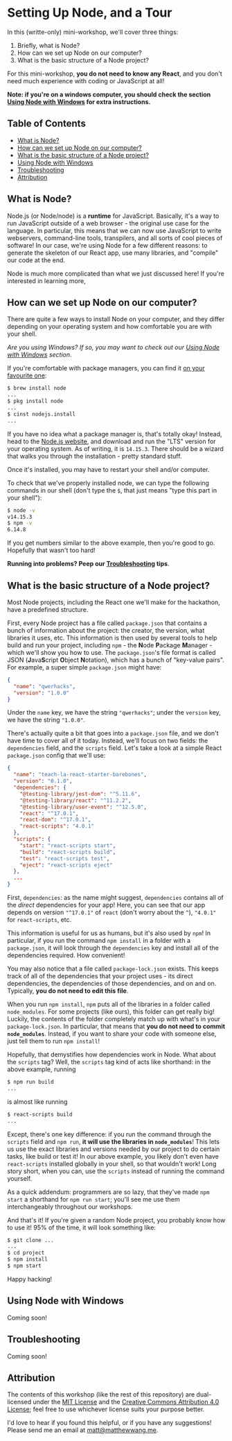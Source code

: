 # Setting Up Node, and a Tour

In this (writte-only) mini-workshop, we'll cover three things:

1. Briefly, what is Node?
2. How can we set up Node on our computer?
3. What is the basic structure of a Node project?

For this mini-workshop, **you do not need to know any React**, and you don't need much experience with coding or JavaScript at all!

**Note: if you're on a windows computer, you should check the section [Using Node with Windows](#using-node-with-windows) for extra instructions.**

## Table of Contents

* [What is Node?](#what-is-node)
* [How can we set up Node on our computer?](#how-can-we-set-up-node-on-our-computer)
* [What is the basic structure of a Node project?](#what-is-the-basic-structure-of-a-node-project)
* [Using Node with Windows](#using-node-with-windows)
* [Troubleshooting](#troubleshooting)
* [Attribution](#attribution)

## What is Node?

Node.js (or Node/node) is a **runtime** for JavaScript. Basically, it's a way to run JavaScript outside of a web browser - the original use case for the language. In particular, this means that we can now use JavaScript to write webservers, command-line tools, transpilers, and all sorts of cool pieces of software! In our case, we're using Node for a few different reasons: to generate the skeleton of our React app, use many libraries, and "compile" our code at the end.

Node is much more complicated than what we just discussed here! If you're interested in learning more,

## How can we set up Node on our computer?

There are quite a few ways to install Node on your computer, and they differ depending on your operating system and how comfortable you are with your shell.

*Are you using Windows? If so, you may want to check out our [Using Node with Windows](#using-node-with-windows) section*.

If you're comfortable with package managers, you can find it [on your favourite one](https://nodejs.org/en/download/package-manager/):

```sh
$ brew install node
...
$ pkg install node
...
$ cinst nodejs.install
...
```

If you have no idea what a package manager is, that's totally okay! Instead, head to the [Node.js website](https://nodejs.org/), and download and run the "LTS" version for your operating system. As of writing, it is `14.15.3`. There should be a wizard that walks you through the installation - pretty standard stuff.

Once it's installed, you may have to restart your shell and/or computer.

To check that we've properly installed node, we can type the following commands in our shell (don't type the `$`, that just means "type this part in your shell"):

```sh
$ node -v
v14.15.3
$ npm -v
6.14.8
```

If you get numbers similar to the above example, then you're good to go. Hopefully that wasn't too hard!

**Running into problems? Peep our [Troubleshooting](#troubleshooting) tips**.

## What is the basic structure of a Node project?

Most Node projects, including the React one we'll make for the hackathon, have a predefined structure.

First, every Node project has a file called `package.json` that contains a bunch of information about the project: the creator, the version, what libraries it uses, etc. This information is then used by several tools to help build and run your project, including `npm` - the **N**ode **P**ackage **M**anager - which we'll show you how to use. The `package.json`'s file format is called JSON (**J**ava**S**cript **O**bject **N**otation), which has a bunch of "key-value pairs". For example, a super simple `package.json` might have:

```json
{
  "name": "qwerhacks",
  "version": "1.0.0"
}
```

Under the `name` key, we have the string `"qwerhacks"`; under the `version` key, we have the string `"1.0.0"`.

There's actually quite a bit that goes into a `package.json` file, and we don't have time to cover all of it today. Instead, we'll focus on two fields: the `dependencies` field, and the `scripts` field. Let's take a look at a simple React `package.json` config that we'll use:

```json
{
  "name": "teach-la-react-starter-barebones",
  "version": "0.1.0",
  "dependencies": {
    "@testing-library/jest-dom": "^5.11.6",
    "@testing-library/react": "^11.2.2",
    "@testing-library/user-event": "^12.5.0",
    "react": "^17.0.1",
    "react-dom": "^17.0.1",
    "react-scripts": "4.0.1"
  },
  "scripts": {
    "start": "react-scripts start",
    "build": "react-scripts build",
    "test": "react-scripts test",
    "eject": "react-scripts eject"
  },
  ...
}
```

First, `dependencies`: as the name might suggest, `dependencies` contains all of the *direct* dependencies for your app! Here, you can see that our app depends on version `"^17.0.1"` of `react` (don't worry about the `^`), `"4.0.1"` for `react-scripts`, etc.

This information is useful for us as humans, but it's also used by `npm`! In particular, if you run the command `npm install` in a folder with a `package.json`, it will look through the `dependencies` key and install all of the dependencies required. How convenient!

You may also notice that a file called `package-lock.json` exists. This keeps track of all of the dependencies that your project uses - its direct dependencies, the dependencies of those dependencies, and on and on. Typically, **you do not need to edit this file**.

When you run `npm install`, `npm` puts all of the libraries in a folder called `node_modules`. For some projects (like ours), this folder can get really big! Luckily, the contents of the folder completely match up with what's in your `package-lock.json`. In particular, that means that **you do not need to commit `node_modules`**. Instead, if you want to share your code with someone else, just tell them to run `npm install`!

Hopefully, that demystifies how dependencies work in Node. What about the `scripts` tag? Well, the `scripts` tag kind of acts like shorthand: in the above example, running

```sh
$ npm run build
...
```

is almost like running

```sh
$ react-scripts build
...
```

Except, there's one key difference: if you run the command through the `scripts` field and `npm run`, **it will use the libraries in `node_modules`**! This lets us use the exact libraries and versions needed by our project to do certain tasks, like build or test it! In our above example, you likely don't even have `react-scripts` installed globally in your shell, so that wouldn't work! Long story short, when you can, use the `scripts` instead of running the command yourself.

As a quick addendum: programmers are so lazy, that they've made `npm start` a shorthand for `npm run start`; you'll see me use them interchangeably throughout our workshops.

And that's it! If you're given a random Node project, you probably know how to use it! 95% of the time, it will look something like:

```sh
$ git clone ...
...
$ cd project
$ npm install
$ npm start
```

Happy hacking!

## Using Node with Windows

Coming soon!

## Troubleshooting

Coming soon!

## Attribution

The contents of this workshop (like the rest of this repository) are dual-licensed under the [MIT License](https://github.com/mattxwang/qwerhacks-21-workshops/blob/main/LICENSE) and the [Creative Commons Attribution 4.0 License](https://creativecommons.org/licenses/by/4.0/); feel free to use whichever license suits your purpose better.

I'd love to hear if you found this helpful, or if you have any suggestions! Please send me an email at [matt@matthewwang.me](mailto:matt@matthewwang.me).
